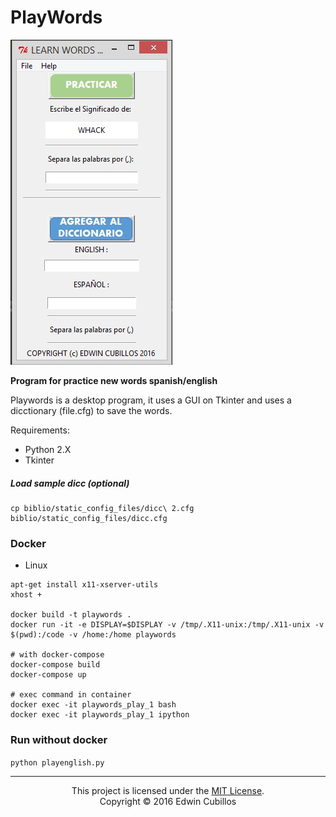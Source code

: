 # PlayWords

![PlayWords](https://github.com/Cubillosxy/playwords/blob/master/biblio/Playwords_v.jpg)


**Program for practice new words spanish/english**


Playwords is a desktop program, it uses a GUI on Tkinter and uses a dicctionary (file.cfg) to save the words. 

Requirements:
* Python 2.X 
* Tkinter 

##### Load sample dicc (optional)
```
cp biblio/static_config_files/dicc\ 2.cfg biblio/static_config_files/dicc.cfg
```

### Docker

- Linux 

```
apt-get install x11-xserver-utils
xhost +

docker build -t playwords .
docker run -it -e DISPLAY=$DISPLAY -v /tmp/.X11-unix:/tmp/.X11-unix -v $(pwd):/code -v /home:/home playwords

# with docker-compose
docker-compose build
docker-compose up

# exec command in container
docker exec -it playwords_play_1 bash
docker exec -it playwords_play_1 ipython
```

### Run without docker
`python playenglish.py`

----

<p align="center">This project is licensed under the  <a href='https://opensource.org/licenses/MIT' target="_blank">MIT License</a>.</br>
Copyright &copy; 2016 Edwin Cubillos</p>
